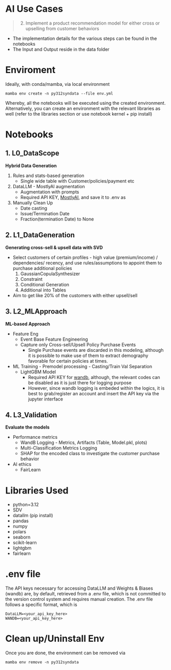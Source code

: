 # AI Use Cases
> 2. Implement a product recommendation model for either cross or upselling from customer behaviors

- The implementation details for the various steps can be found in the notebooks
- The Input and Output reside in the data folder

# Enviroment

Ideally, with conda/mamba, via local environment

`mamba env create -n py312syndata --file env.yml`

Whereby, all the notebooks will be executed using the created environment.
Alternatively, you can create an environment with the relevant libraries as well (refer to the libraries section or use notebook kernel + pip install)

# Notebooks

## 1. **L0_DataScope**
**Hybrid Data Generation**
1. Rules and stats-based generation
    - Single wide table with Customer/policies/payment etc
2. DataLLM - MostlyAI augmentation
    - Augmentation with prompts
    - Required API KEY, [MostlyAI](https://data.mostly.ai/docs/routes#authentication), and save it to .env as
3. Manually Clean Up
    - Date casting
    - Issue/Termination Date
    - Fraction(termination Date) to None

## 2. **L1_DataGeneration**
**Generating cross-sell & upsell data with SVD**
- Select customers of certain profiles - high value (premium/income) / dependencies/ recency, and use rules/assumptions to appoint them to purchase additional policies
    1. GaussianCopulaSynthesizer
    2. Constraint
    3. Conditional Generation
    4. Additional into Tables
- Aim to get like 20% of the customers with either upsell/sell

## 3. **L2_MLApproach**
**ML-based Approach**
- Feature Eng
    - Event Base Feature Engineering
    - Capture only Cross-sell/Upsell Policy Purchase Events
        - Single Purchase events are discarded in this modeling, although it is possible to make use of them to extract demography favorable for certain policies at times.
- ML Training
        - Premodel processing
        - Casting/Train Val Separation
    - LightGBM Model
        - Required API KEY for [wandb](https://wandb.ai/home), although, the relevant codes can be disabled as it is just there for logging purpose
        - However, since wandb logging is embeded within the logics, it is best to grab/register an account and insert the API key via the jupyter interface

## 4. **L3_Validation**
**Evaluate the models**
- Performance metrics
    - WandB Logging - Metrics, Artifacts (Table, Model.pkl, plots)
    - Multi-Classification Metrics Logging
    - SHAP for the encoded class to investigate the customer purchase behavior
- AI ethics
    - FairLearn



# Libraries Used
- python=3.12
- SDV
- datallm (pip install)
- pandas
- numpy
- polars
- seaborn
- scikit-learn
- lightgbm
- fairlearn


# .env file
The API keys necessary for accessing DataLLM and Weights & Biases (wandb) are, by default, retrieved from a .env file, which is not committed to the version control system and requires manual creation. The .env file follows a specific format, which is

```
DataLLM=<your_api_key_here>
WANDB=<your_api_key_here>
```

# Clean up/Uninstall Env
Once you are done, the environment can be removed via

`mamba env remove -n py312syndata`